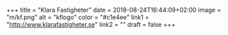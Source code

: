 +++
title = "Klara Fastigheter"
date = 2018-08-24T16:44:09+02:00
image = "m/kf.png"
alt = "kflogo"
color = "#c1e4ee"
link1 = "http://www.klarafastigheter.se"
link2 = ""
draft = false
+++
